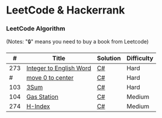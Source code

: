 
LeetCode & Hackerrank
========

### LeetCode Algorithm

(Notes: "🔒" means you need to buy a book from Leetcode)


| # | Title | Solution | Difficulty |
|---| ----- | -------- | ---------- |
|273|[Integer to English Word ](https://leetcode.com/problems/integer-to-english-words/description/) | [C#](https://github.com/Reza-Navazani/LeetCodeHackerrank/blob/f0391eddb8d697d081652b041115d5e220bcc16c/C%23/Int_To_Word.cs)|Hard|
|#|[move 0 to center ]() | [C#](https://github.com/Reza-Navazani/LeetCodeHackerrank/blob/0854e32440585ef5f17a6a87b1141c7c00e9608a/C%23/Move_Zero_To_Center.cs)|Hard|
|103|[3Sum](https://leetcode.com/explore/interview/card/top-interview-questions-medium/103/array-and-strings/776/) | [C#](https://github.com/Reza-Navazani/LeetCodeHackerrank/blob/bea42da4a6de9cc55e8b69caee5433e8aca10224/C%23/3Sum.cs)|Hard|
|104|[Gas Station](https://leetcode.com/problems/gas-station/description/?envType=study-plan-v2&envId=top-interview-150) | [C#](Solutions/Gas_station.cs)|Medium|
|274|[H-Index](https://leetcode.com/problems/h-index/description/?envType=study-plan-v2&envId=top-interview-150) | [C#](Solutions/H-index.cs.cs)|Medium|
